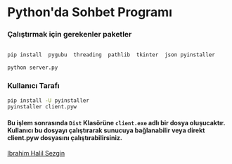 
# Python'da Sohbet Programı

  

### Çalıştırmak için gerekenler paketler

  

```bash

pip install  pygubu  threading  pathlib  tkinter  json pyinstaller

python server.py
```

### Kullanıcı Tarafı
```bash 
pip install -U pyinstaller
pyinstaller client.pyw
```
#### Bu işlem sonrasında `Dist` Klasörüne `client.exe` adlı bir dosya oluşucaktır. Kullanıcı bu dosyayı çalıştırarak sunucuya bağlanabilir veya direkt client.pyw dosyasını çalıştırabilirsiniz.

[Ibrahim Halil Sezgin](https://www.linkedin.com/in/ibrahimhalilsezgin/)
